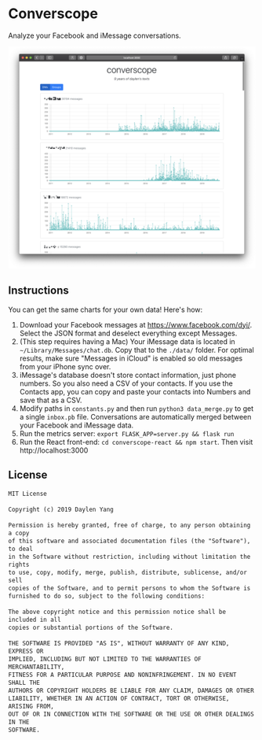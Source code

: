 # Converscope

Analyze your Facebook and iMessage conversations.

![Homepage image](example.png)

## Instructions
You can get the same charts for your own data! Here's how:

1. Download your Facebook messages at https://www.facebook.com/dyi/. Select the JSON format and deselect everything except Messages.
2. (This step requires having a Mac) Your iMessage data is located in `~/Library/Messages/chat.db`. Copy that to the `./data/` folder. For optimal results, make sure "Messages in iCloud" is enabled so old messages from your iPhone sync over.
3. iMessage's database doesn't store contact information, just phone numbers. So you also need a CSV of your contacts. If you use the Contacts app, you can copy and paste your contacts into Numbers and save that as a CSV.
4. Modify paths in `constants.py` and then run `python3 data_merge.py` to get a single `inbox.pb` file. Conversations are automatically merged between your Facebook and iMessage data.
5. Run the metrics server: `export FLASK_APP=server.py && flask run`
6. Run the React front-end: `cd converscope-react && npm start`. Then visit http://localhost:3000

## License

```
MIT License

Copyright (c) 2019 Daylen Yang

Permission is hereby granted, free of charge, to any person obtaining a copy
of this software and associated documentation files (the "Software"), to deal
in the Software without restriction, including without limitation the rights
to use, copy, modify, merge, publish, distribute, sublicense, and/or sell
copies of the Software, and to permit persons to whom the Software is
furnished to do so, subject to the following conditions:

The above copyright notice and this permission notice shall be included in all
copies or substantial portions of the Software.

THE SOFTWARE IS PROVIDED "AS IS", WITHOUT WARRANTY OF ANY KIND, EXPRESS OR
IMPLIED, INCLUDING BUT NOT LIMITED TO THE WARRANTIES OF MERCHANTABILITY,
FITNESS FOR A PARTICULAR PURPOSE AND NONINFRINGEMENT. IN NO EVENT SHALL THE
AUTHORS OR COPYRIGHT HOLDERS BE LIABLE FOR ANY CLAIM, DAMAGES OR OTHER
LIABILITY, WHETHER IN AN ACTION OF CONTRACT, TORT OR OTHERWISE, ARISING FROM,
OUT OF OR IN CONNECTION WITH THE SOFTWARE OR THE USE OR OTHER DEALINGS IN THE
SOFTWARE.
```